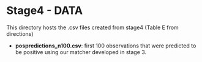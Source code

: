 # Stage4 - DATA

This directory hosts the .csv files created from stage4 (Table E from
directions)

- **pospredictions_n100.csv**: first 100 observations that were predicted to be  positive using our matcher developed in stage 3.
